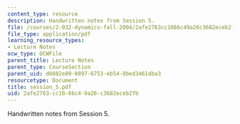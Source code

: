 ```yaml
---
content_type: resource
description: Handwritten notes from Session 5.
file: /courses/2-032-dynamics-fall-2004/2afe2763cc1066c49a26c3682eceb2fb_session_5.pdf
file_type: application/pdf
learning_resource_types:
- Lecture Notes
ocw_type: OCWFile
parent_title: Lecture Notes
parent_type: CourseSection
parent_uid: d0882e89-0897-6753-eb54-8bed3461dba3
resourcetype: Document
title: session_5.pdf
uid: 2afe2763-cc10-66c4-9a26-c3682eceb2fb
---
```

Handwritten notes from Session 5.

